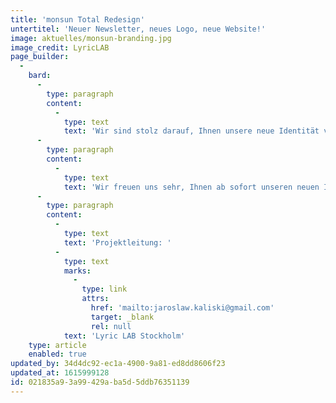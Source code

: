 ```yaml
---
title: 'monsun Total Redesign'
untertitel: 'Neuer Newsletter, neues Logo, neue Website!'
image: aktuelles/monsun-branding.jpg
image_credit: LyricLAB
page_builder:
  -
    bard:
      -
        type: paragraph
        content:
          -
            type: text
            text: 'Wir sind stolz darauf, Ihnen unsere neue Identität vorstellen zu dürfen. '
      -
        type: paragraph
        content:
          -
            type: text
            text: 'Wir freuen uns sehr, Ihnen ab sofort unseren neuen Internetauftritt in einem frischen Design präsentieren zu können. Nach wochenlanger technischer, inhaltlicher und vor allem optischer Überarbeitung, stellen wir unsere neue Website vor – informativer, moderner und natürlich responsive.'
      -
        type: paragraph
        content:
          -
            type: text
            text: 'Projektleitung: '
          -
            type: text
            marks:
              -
                type: link
                attrs:
                  href: 'mailto:jaroslaw.kaliski@gmail.com'
                  target: _blank
                  rel: null
            text: 'Lyric LAB Stockholm'
    type: article
    enabled: true
updated_by: 34d4dc92-ec1a-4900-9a81-ed8dd8606f23
updated_at: 1615999128
id: 021835a9-3a99-429a-ba5d-5ddb76351139
---
```

